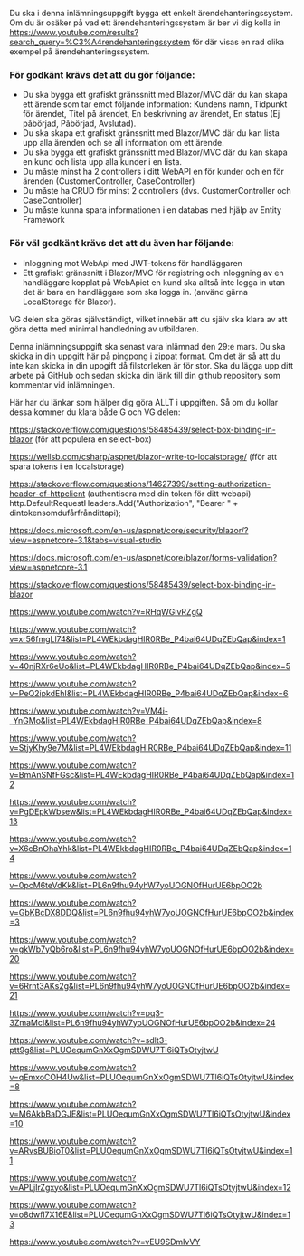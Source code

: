Du ska i denna inlämningsuppgift bygga ett enkelt ärendehanteringssystem. Om du är osäker på vad ett ärendehanteringssystem är ber vi dig kolla in https://www.youtube.com/results?search_query=%C3%A4rendehanteringssystem för där visas en rad olika exempel på ärendehanteringssystem.

### För godkänt krävs det att du gör följande:

* Du ska bygga ett grafiskt gränssnitt med Blazor/MVC där du kan skapa ett ärende som tar emot följande information: Kundens namn, Tidpunkt för ärendet, Titel på ärendet, En beskrivning av ärendet, En status (Ej påbörjad, Påbörjad, Avslutad).
* Du ska skapa ett grafiskt gränssnitt med Blazor/MVC där du kan lista upp alla ärenden och se all information om ett ärende.
* Du ska bygga ett grafiskt gränssnitt med Blazor/MVC där du kan skapa en kund och lista upp alla kunder i en lista.
* Du måste minst ha 2 controllers i ditt WebAPI en för kunder och en för ärenden (CustomerController, CaseController)
* Du måste ha CRUD för minst 2 controllers (dvs. CustomerController och CaseController)
* Du måste kunna spara informationen i en databas med hjälp av Entity Framework

### För väl godkänt krävs det att du även har följande:

* Inloggning mot WebApi med JWT-tokens för handläggaren
* Ett grafiskt gränssnitt i Blazor/MVC för registring och inloggning av en handläggare kopplat på WebApiet en kund ska alltså inte logga in utan det är bara en handläggare som ska logga in. (använd gärna LocalStorage för Blazor).

VG delen ska göras självständigt, vilket innebär att du själv ska klara av att göra detta med minimal handledning av utbildaren. 

Denna inlämningsuppgift ska senast vara inlämnad den 29:e mars. Du ska skicka in din uppgift här på pingpong i zippat format. Om det är så att du inte kan skicka in din uppgift då filstorleken är för stor. Ska du  lägga upp ditt arbete på GitHub och sedan skicka din länk till din github repository som kommentar vid inlämningen.

 

Här har du länkar som hjälper dig göra ALLT i uppgiften. Så om du kollar dessa kommer du klara både G och VG delen:

https://stackoverflow.com/questions/58485439/select-box-binding-in-blazor (för att populera en select-box)

https://wellsb.com/csharp/aspnet/blazor-write-to-localstorage/ (fför att spara tokens i en localstorage)

https://stackoverflow.com/questions/14627399/setting-authorization-header-of-httpclient (authentisera med din token för ditt webapi)
http.DefaultRequestHeaders.Add("Authorization", "Bearer " + dintokensomdufårfråndittapi);

 

https://docs.microsoft.com/en-us/aspnet/core/security/blazor/?view=aspnetcore-3.1&tabs=visual-studio

https://docs.microsoft.com/en-us/aspnet/core/blazor/forms-validation?view=aspnetcore-3.1

https://stackoverflow.com/questions/58485439/select-box-binding-in-blazor

https://www.youtube.com/watch?v=RHqWGivRZgQ

https://www.youtube.com/watch?v=xr56fmgLl74&list=PL4WEkbdagHIR0RBe_P4bai64UDqZEbQap&index=1

https://www.youtube.com/watch?v=40njRXr6eUo&list=PL4WEkbdagHIR0RBe_P4bai64UDqZEbQap&index=5

https://www.youtube.com/watch?v=PeQ2ipkdEhI&list=PL4WEkbdagHIR0RBe_P4bai64UDqZEbQap&index=6

https://www.youtube.com/watch?v=VM4i-_YnGMo&list=PL4WEkbdagHIR0RBe_P4bai64UDqZEbQap&index=8

https://www.youtube.com/watch?v=StjyKhy9e7M&list=PL4WEkbdagHIR0RBe_P4bai64UDqZEbQap&index=11

https://www.youtube.com/watch?v=BmAnSNfFGsc&list=PL4WEkbdagHIR0RBe_P4bai64UDqZEbQap&index=12

https://www.youtube.com/watch?v=PgDEpkWbsew&list=PL4WEkbdagHIR0RBe_P4bai64UDqZEbQap&index=13

https://www.youtube.com/watch?v=X6cBnOhaYhk&list=PL4WEkbdagHIR0RBe_P4bai64UDqZEbQap&index=14

https://www.youtube.com/watch?v=0pcM6teVdKk&list=PL6n9fhu94yhW7yoUOGNOfHurUE6bpOO2b

https://www.youtube.com/watch?v=GbKBcDX8DDQ&list=PL6n9fhu94yhW7yoUOGNOfHurUE6bpOO2b&index=3

https://www.youtube.com/watch?v=gkWb7yQb6ro&list=PL6n9fhu94yhW7yoUOGNOfHurUE6bpOO2b&index=20

https://www.youtube.com/watch?v=6Rrnt3AKs2g&list=PL6n9fhu94yhW7yoUOGNOfHurUE6bpOO2b&index=21

https://www.youtube.com/watch?v=pq3-3ZmaMcI&list=PL6n9fhu94yhW7yoUOGNOfHurUE6bpOO2b&index=24

https://www.youtube.com/watch?v=sdlt3-ptt9g&list=PLUOequmGnXxOgmSDWU7Tl6iQTsOtyjtwU

https://www.youtube.com/watch?v=qEmxoCOH4Uw&list=PLUOequmGnXxOgmSDWU7Tl6iQTsOtyjtwU&index=8

https://www.youtube.com/watch?v=M6AkbBaDGJE&list=PLUOequmGnXxOgmSDWU7Tl6iQTsOtyjtwU&index=10

https://www.youtube.com/watch?v=ARvsBUBioT0&list=PLUOequmGnXxOgmSDWU7Tl6iQTsOtyjtwU&index=11

https://www.youtube.com/watch?v=APLjIrZgxyo&list=PLUOequmGnXxOgmSDWU7Tl6iQTsOtyjtwU&index=12

https://www.youtube.com/watch?v=o8dwfI7X16E&list=PLUOequmGnXxOgmSDWU7Tl6iQTsOtyjtwU&index=13

https://www.youtube.com/watch?v=vEU9SDmIvVY
